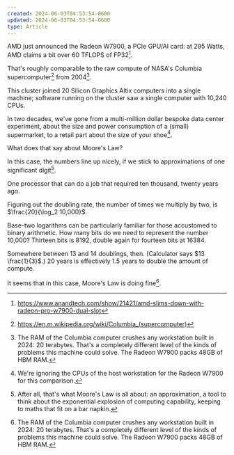 ```yaml
---
created: 2024-06-03T04:53:54-0600
updated: 2024-06-03T04:53:54-0600
type: Article
---
```


AMD just announced the Radeon W7900, a PCIe GPU/AI card: at 295 Watts, AMD claims a bit over 60 TFLOPS of FP32[^anand].

That's roughly comparable to the raw compute of NASA's Columbia supercomputer[^1] from 2004[^ram].

This cluster joined 20 Silicon Graphics Altix computers into a single machine; software running on the cluster saw a single computer with 10,240 CPUs.

In two decades, we've gone from a multi-million dollar bespoke data center experiment, about the size and power consumption of a (small) supermarket, to a retail part about the size of your shoe[^0].


What does that say about Moore's Law?

In this case, the numbers line up nicely, if we stick to approximations of one significant digit[^2].

One processor that can do a job that required ten thousand, twenty years ago.

Figuring out the doubling rate, the number of times we multiply by two, is $\frac{20}{\log_2 10,000}$.

Base-two logarithms can be particularly familiar for those accustomed to binary arithmetic. How many bits do we need to represent the number 10,000? Thirteen bits is 8192, double again for fourteen bits at 16384.

Somewhere between 13 and 14 doublings, then. (Calculator says $13 \frac{1}{3}$.) 20 years is effectively 1.5 years to double the amount of compute.

It seems that in this case, Moore's Law is doing fine[^ram].


[^1]: https://en.m.wikipedia.org/wiki/Columbia_(supercomputer)


[^2]: After all, that's what Moore's Law is all about: an approximation, a tool to think about the exponential explosion of computing capability, keeping to maths that fit on a bar napkin.


[^0]: We're ignoring the CPUs of the host workstation for the Radeon W7900 for this comparison.


[^anand]: https://www.anandtech.com/show/21421/amd-slims-down-with-radeon-pro-w7900-dual-slot


[^ram]: The RAM of the Columbia computer crushes any workstation built in 2024: 20 terabytes. That's a completely different level of the kinds of problems this machine could solve. The Radeon W7900 packs 48GB of HBM RAM.
